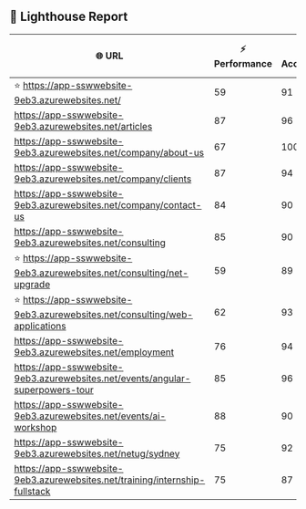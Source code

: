 ## 🚀 Lighthouse Report

| 🌐 URL | ⚡ Performance | ♿ Accessibility | ✅ Best Practices | 🔍 SEO | 📦 Bundle Size | 🗑️ Unused Bundle |
| --- | ----------- | ------------- | -------------- | --- | ---------------- | ---------------- |
| ⭐ https://app-sswwebsite-9eb3.azurewebsites.net/ | 59 | 91 | 78 | 100 | 7.81 MB | 4.83 MB |
| https://app-sswwebsite-9eb3.azurewebsites.net/articles | 87 | 96 | 78 | 92 | 4.26 MB | 2.01 MB |
| https://app-sswwebsite-9eb3.azurewebsites.net/company/about-us | 67 | 100 | 78 | 100 | 4.15 MB | 1.96 MB |
| https://app-sswwebsite-9eb3.azurewebsites.net/company/clients | 87 | 94 | 78 | 100 | 4.55 MB | 2.21 MB |
| https://app-sswwebsite-9eb3.azurewebsites.net/company/contact-us | 84 | 90 | 78 | 92 | 7.53 MB | 4.63 MB |
| https://app-sswwebsite-9eb3.azurewebsites.net/consulting | 85 | 90 | 74 | 100 | 7.81 MB | 4.83 MB |
| ⭐ https://app-sswwebsite-9eb3.azurewebsites.net/consulting/net-upgrade | 59 | 89 | 59 | 85 | 7.82 MB | 4.82 MB |
| ⭐ https://app-sswwebsite-9eb3.azurewebsites.net/consulting/web-applications | 62 | 93 | 59 | 85 | 7.81 MB | 4.83 MB |
| https://app-sswwebsite-9eb3.azurewebsites.net/employment | 76 | 94 | 78 | 100 | 4.41 MB | 1.98 MB |
| https://app-sswwebsite-9eb3.azurewebsites.net/events/angular-superpowers-tour | 85 | 96 | 74 | 100 | 7.56 MB | 4.73 MB |
| https://app-sswwebsite-9eb3.azurewebsites.net/events/ai-workshop | 88 | 90 | 74 | 92 | 7.55 MB | 4.68 MB |
| https://app-sswwebsite-9eb3.azurewebsites.net/netug/sydney | 75 | 92 | 78 | 92 | 4.64 MB | 2.30 MB |
| https://app-sswwebsite-9eb3.azurewebsites.net/training/internship-fullstack | 75 | 87 | 74 | 100 | 4.15 MB | 1.98 MB |